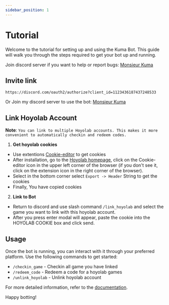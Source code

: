 ```yaml
---
sidebar_position: 1
---
```


# Tutorial

Welcome to the tutorial for setting up and using the Kuma Bot. This guide will walk you through the steps required to get your bot up and running.

Join discord server if you want to help or report bugs: [Monsieur Kuma](https://discord.gg/Ykq6qgsHSh)

## Invite link

```
https://discord.com/oauth2/authorize?client_id=1123436187437248533
```
Or Join my discord server to use the bot: [Monsieur Kuma](https://discord.gg/Ykq6qgsHSh)

## Link Hoyolab Account

**Note**: `You can link to multiple Hoyolab accounts. This makes it more convenient to automatically checkin and redeem codes.`

1. **Get hoyolab cookies**

- Use extentions [Cookie-editor](https://chromewebstore.google.com/detail/cookie-editor/hlkenndednhfkekhgcdicdfddnkalmdm) to get cookies
- After installation, go to the [Hoyolab homepage](https://www.hoyolab.com/home), click on the Cookie-editor icon in the upper left corner of the browser (if you don't see it, click on the extension icon in the right corner of the browser).
- Select in the bottom corner select `Export -> Header` String to get the cookies
- Finally, You have copied cookies

2. **Link to Bot**

- Return to discord and use slash command `/link_hoyolab` and select the game you want to link with this hoyolab account.
- After you press enter modal will appear, paste the cookie into the HOYOLAB COOKIE box and click send.

## Usage

Once the bot is running, you can interact with it through your preferred platform. Use the following commands to get started:

- `/checkin_game` - Checkin all game you have linked
- `/redeem_code` - Redeem a code for a hoyolab games
- `/unlink_hoyolab` - Unlink hoyolab account

For more detailed information, refer to the [documentation](Commands/autoCheckin).

Happy botting!



